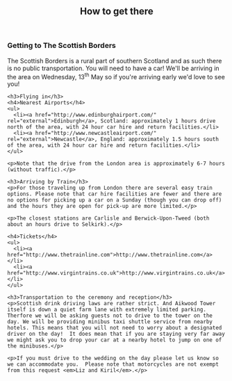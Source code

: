 <section id="how-to-get-there">
  <header>
    <h2 class="section-title">How to get there</h2>
  </header>
  <div class="section-content">
    <h3>Getting to The Scottish Borders</h3>
    <p>
      The Scottish Borders is a rural part of southern Scotland and as such there is no public transportation.  You will need to have a car!  We'll be arriving in the area on Wednesday, 13<sup>th</sup> May so if you're arriving early we'd love to see you!
    </p>

    <h3>Flying in</h3>
    <h4>Nearest Airports</h4>
    <ul>
      <li><a href="http://www.edinburghairport.com/" rel="external">Edinburgh</a>, Scotland: approximately 1 hours drive north of the area, with 24 hour car hire and return facilities.</li>
      <li><a href="http://www.newcastleairport.com/" rel="external">Newcastle</a>, England: approximately 1.5 hours south of the area, with 24 hour car hire and return facilities.</li>
    </ul>

    <p>Note that the drive from the London area is approximately 6-7 hours (without traffic).</p>
  
    <h3>Arriving by Train</h3>
    <p>For those traveling up from London there are several easy train options. Please note that car hire facilities are fewer and there are no options for picking up a car on a Sunday (though you can drop off) and the hours they are open for pick-up are more limited.</p>

    <p>The closest stations are Carlisle and Berwick-Upon-Tweed (both about an hours drive to Selkirk).</p>

    <h4>Tickets</h4>
    <ul>
      <li><a href="http://www.thetrainline.com">http://www.thetrainline.com</a></li>
      <li><a href="http://www.virgintrains.co.uk">http://www.virgintrains.co.uk</a></li>
    </ul>

    <h3>Transportation to the ceremony and reception</h3>
    <p>Scottish drink driving laws are rather strict. And Aikwood Tower itself is down a quiet farm lane with extremely limited parking.  Therfore we will be asking guests not to drive to the tower on the day. We will be providing minibus taxi shuttle service from nearby hotels. This means that you will not need to worry about a designated driver on the day!  It does mean that if you are staying very far away we might ask you to drop your car at a nearby hotel to jump on one of the minibuses.</p>

    <p>If you must drive to the wedding on the day please let us know so we can accommodate you.  Please note that motorcycles are not exempt from this request <em>Liz and Kiril</em>.</p>
  </div>
</section>